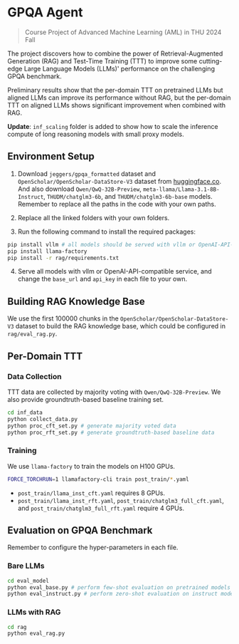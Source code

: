 # GPQA Agent

> Course Project of Advanced Machine Learning (AML) in THU 2024 Fall

The project discovers how to combine the power of Retrieval-Augmented Generation (RAG) and Test-Time Training (TTT) to improve some cutting-edge Large Language Models (LLMs)' performance on the challenging GPQA benchmark. 

Preliminary results show that the per-domain TTT on pretrained LLMs but aligned LLMs can improve its performance without RAG, but the per-domain TTT on aligned LLMs shows significant improvement when combined with RAG.

**Update**: `inf_scaling` folder is added to show how to scale the inference compute of long reasoning models with small proxy models.

## Environment Setup

1. Download `jeggers/gpqa_formatted` dataset and `OpenScholar/OpenScholar-DataStore-V3` dataset from [huggingface.co](huggingface.co). And also download `Qwen/QwQ-32B-Preview`, `meta-llama/Llama-3.1-8B-Instruct`, `THUDM/chatglm3-6b`, and `THUDM/chatglm3-6b-base` models. Remember to replace all the paths in the code with your own paths.

2. Replace all the linked folders with your own folders.

3. Run the following command to install the required packages:

```bash
pip install vllm # all models should be served with vllm or OpenAI-API-compatible service
pip install llama-factory
pip install -r rag/requirements.txt
```

4. Serve all models with vllm or OpenAI-API-compatible service, and change the `base_url` and `api_key` in each file to your own.

## Building RAG Knowledge Base

We use the first 100000 chunks in the `OpenScholar/OpenScholar-DataStore-V3` dataset to build the RAG knowledge base, which could be configured in `rag/eval_rag.py`.

## Per-Domain TTT

### Data Collection

TTT data are collected by majority voting with `Qwen/QwQ-32B-Preview`. We also provide groundtruth-based baseline training set.

```bash
cd inf_data
python collect_data.py
python proc_cft_set.py # generate majority voted data
python proc_rft_set.py # generate groundtruth-based baseline data
```

### Training

We use `llama-factory` to train the models on H100 GPUs.

```bash
FORCE_TORCHRUN=1 llamafactory-cli train post_train/*.yaml
```

- `post_train/llama_inst_cft.yaml` requires 8 GPUs.
- `post_train/llama_inst_rft.yaml`, `post_train/chatglm3_full_cft.yaml`, and `post_train/chatglm3_full_rft.yaml` require 4 GPUs.


## Evaluation on GPQA Benchmark

Remember to configure the hyper-parameters in each file.

### Bare LLMs

```bash
cd eval_model
python eval_base.py # perform few-shot evaluation on pretrained models
python eval_instruct.py # perform zero-shot evaluation on instruct models
```

### LLMs with RAG

```bash
cd rag
python eval_rag.py
```

